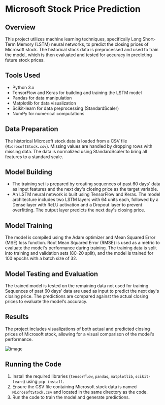 # Microsoft Stock Price Prediction

## Overview
This project utilizes machine learning techniques, specifically Long Short-Term Memory (LSTM) neural networks, to predict the closing prices of Microsoft stock. The historical stock data is preprocessed and used to train the model, which is then evaluated and tested for accuracy in predicting future stock prices.

## Tools Used
- Python 3.x
- TensorFlow and Keras for building and training the LSTM model
- Pandas for data manipulation
- Matplotlib for data visualization
- Scikit-learn for data preprocessing (StandardScaler)
- NumPy for numerical computations

## Data Preparation
The historical Microsoft stock data is loaded from a CSV file (`MicrosoftStock.csv`). Missing values are handled by dropping rows with missing data. The data is normalized using StandardScaler to bring all features to a standard scale.

## Model Building
- The training set is prepared by creating sequences of past 60 days' data as input features and the next day's closing price as the target variable.
- An LSTM neural network is built using TensorFlow and Keras. The model architecture includes two LSTM layers with 64 units each, followed by a Dense layer with ReLU activation and a Dropout layer to prevent overfitting. The output layer predicts the next day's closing price.

## Model Training
The model is compiled using the Adam optimizer and Mean Squared Error (MSE) loss function. Root Mean Squared Error (RMSE) is used as a metric to evaluate the model's performance during training. The training data is split into training and validation sets (80-20 split), and the model is trained for 100 epochs with a batch size of 32.

## Model Testing and Evaluation
The trained model is tested on the remaining data not used for training. Sequences of past 60 days' data are used as input to predict the next day's closing price. The predictions are compared against the actual closing prices to evaluate the model's accuracy.

## Results
The project includes visualizations of both actual and predicted closing prices of Microsoft stock, allowing for a visual comparison of the model's performance.

![image](https://github.com/tawsifrm/msft-stock-prediction-lstm/assets/121325051/122688d4-4fbd-4e77-8844-ad2199d90938)

## Running the Code
1. Install the required libraries (`tensorflow`, `pandas`, `matplotlib`, `scikit-learn`) using `pip install`.
2. Ensure the CSV file containing Microsoft stock data is named `MicrosoftStock.csv` and located in the same directory as the code.
3. Run the code to train the model and generate predictions.
